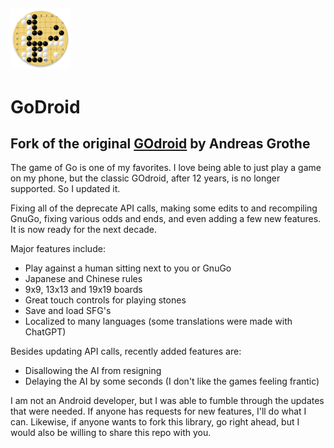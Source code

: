 
## ![GoDroid](app/src/main/res/mipmap-xhdpi/ic_launcher_round.webp)
# GoDroid
## Fork of the original [GOdroid](https://sourceforge.net/projects/godroid/) by Andreas Grothe
The game of Go is one of my favorites.  I love being able to just play a game on my phone, but the classic GOdroid, after 12 years, is no longer supported.  So I updated it.

Fixing all of the deprecate API calls, making some edits to and recompiling GnuGo, fixing various odds and ends, and even adding a few new features.  It is now ready for the next decade.  

Major features include:
- Play against a human sitting next to you or GnuGo
- Japanese and Chinese rules
- 9x9, 13x13 and 19x19 boards
- Great touch controls for playing stones
- Save and load SFG's
- Localized to many languages (some translations were made with ChatGPT)

Besides updating API calls, recently added features are:
- Disallowing the AI from resigning
- Delaying the AI by some seconds (I don't like the games feeling frantic)

I am not an Android developer, but I was able to fumble through the updates that were needed.  If anyone has requests for new features, I'll do what I can.  Likewise, if anyone wants to fork this library, go right ahead, but I would also be willing to share this repo with you.
